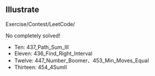 ## Illustrate
Exercise/Contest/LeetCode/

No completely solved!


- Ten: 437_Path_Sum_III
- Eleven: 436_Find_Right_Interval
- Twelve: 447_Number_Boomer、453_Min_Moves_Equal
- Thirteen: 454_4SumII